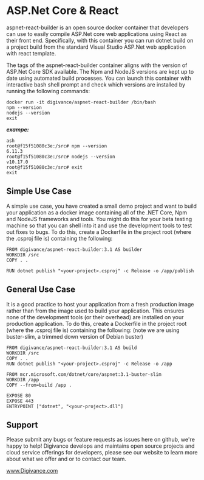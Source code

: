 # ASP.Net Core & React
aspnet-react-builder is an open source docker container that developers can use to easily compile ASP.Net core web applications using React as their front end. Specifically, with this container you can run dotnet build on a project build from the standard Visual Studio ASP.Net web application with react template.

The tags of the aspnet-react-builder container aligns with the version of ASP.Net Core SDK available. The Npm and NodeJS versions are kept up to date using automated build processes. You can launch this container with interactive bash shell prompt and check which versions are installed by running the following commands:

````
docker run -it digivance/aspnet-react-builder /bin/bash
npm --version
nodejs --version
exit
````
___exampe:___
````
ash
root@f15f51080c3e:/src# npm --version
6.11.3
root@f15f51080c3e:/src# nodejs --version
v10.17.0
root@f15f51080c3e:/src# exit
exit
````

## Simple Use Case
A simple use case, you have created a small demo project and want to build your application as a docker image containing all of the .NET Core, Npm and NodeJS frameworks and tools. You might do this for your beta testing machine so that you can shell into it and use the development tools to test out fixes to bugs. To do this, create a Dockerfile in the project root (where the .csproj file is) containing the following:

````
FROM digivance/aspnet-react-builder:3.1 AS builder
WORKDIR /src
COPY . .

RUN dotnet publish "<your-project>.csproj" -c Release -o /app/publish
````

## General Use Case
It is a good practice to host your application from a fresh production image rather than from the image used to build your application. This ensures none of the development tools (or their overhead) are installed on your production application. To do this, create a Dockerfile in the project root (where the .csproj file is) containing the following: (note we are using buster-slim, a trimmed down version of Debian buster)

````
FROM digivance/aspnet-react-builder:3.1 AS build
WORKDIR /src
COPY . .
RUN dotnet publish "<your-project>.csproj" -c Release -o /app

FROM mcr.microsoft.com/dotnet/core/aspnet:3.1-buster-slim
WORKDIR /app
COPY --from=build /app .

EXPOSE 80
EXPOSE 443
ENTRYPOINT ["dotnet", "<your-project>.dll"]
````

## Support
Please submit any bugs or feature requests as issues here on github, we're happy to help! Digivance develops and maintains open source projects and cloud service offerings for developers, please see our website to learn more about what we offer and or to contact our team.

www.Digivance.com
